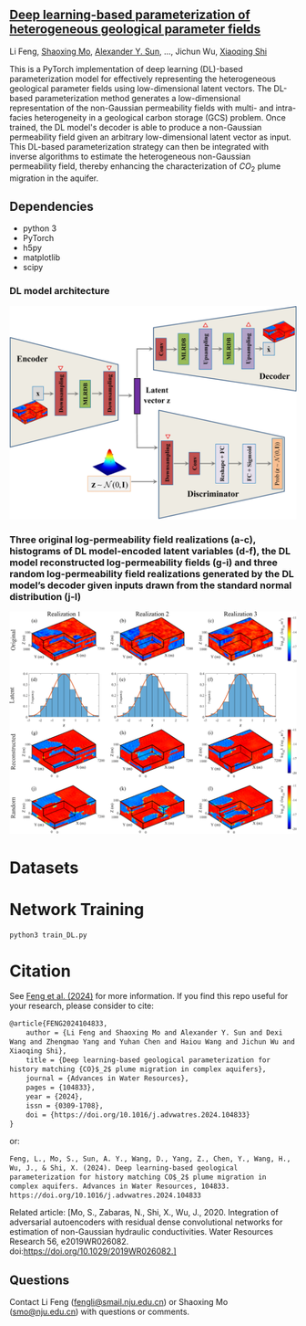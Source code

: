 ## [Deep learning-based parameterization of heterogeneous geological parameter fields](https://doi.org/10.1016/j.advwatres.2024.104833)
Li Feng, [Shaoxing Mo](https://scholar.google.com/citations?user=b5m_q4sAAAAJ&hl=en&oi=ao), [Alexander Y. Sun](https://scholar.google.com/citations?hl=en&user=NfjnpFYAAAAJ), ..., Jichun Wu, 
[Xiaoqing Shi](https://scholar.google.com/citations?user=MLKqgKoAAAAJ&hl=en&oi=sra)

This is a PyTorch implementation of deep learning (DL)-based parameterization model for effectively representing the heterogeneous geological parameter fields using low-dimensional latent vectors. The DL-based parameterization method generates a low-dimensional representation of the non-Gaussian permeability fields with multi- and intra-facies heterogeneity in a geological carbon storage (GCS) problem. Once trained, the DL model's decoder is able to produce a non-Gaussian permeability field given an arbitrary low-dimensional latent vector as input. This DL-based parameterization strategy can then be integrated with inverse algorithms to estimate the heterogeneous non-Gaussian permeability field, thereby enhancing the characterization of $CO_2$ plume migration in the aquifer. 

## Dependencies
* python 3
* PyTorch
* h5py
* matplotlib
* scipy

### DL model architecture
![](https://github.com/njujinchun/DL-para/blob/main/images/arch.jpg)

### Three original log-permeability field realizations (a-c), histograms of DL model-encoded latent variables (d-f), the DL model reconstructed log-permeability fields (g-i) and three random log-permeability field realizations generated by the DL model’s decoder given inputs drawn from the standard normal distribution (j-l)
![](https://github.com/njujinchun/DL-para/blob/main/images/reconstruction.png)

# Datasets

<!--The dataset used in DL model has been uploaded to [Google Drive]() and can be downloaded using this link.-->

# Network Training
```
python3 train_DL.py
```

# Citation
See [Feng et al. (2024)](https://doi.org/10.1016/j.advwatres.2024.104833) for more information. If you find this repo useful for your research, please consider to cite:
```
@article{FENG2024104833,
	author = {Li Feng and Shaoxing Mo and Alexander Y. Sun and Dexi Wang and Zhengmao Yang and Yuhan Chen and Haiou Wang and Jichun Wu and Xiaoqing Shi},
	title = {Deep learning-based geological parameterization for history matching {CO}$_2$ plume migration in complex aquifers},
	journal = {Advances in Water Resources},
	pages = {104833},
	year = {2024},
	issn = {0309-1708},
	doi = {https://doi.org/10.1016/j.advwatres.2024.104833}
}
```
or:
```
Feng, L., Mo, S., Sun, A. Y., Wang, D., Yang, Z., Chen, Y., Wang, H., Wu, J., & Shi, X. (2024). Deep learning-based geological parameterization for history matching CO$_2$ plume migration in complex aquifers. Advances in Water Resources, 104833. https://doi.org/10.1016/j.advwatres.2024.104833
```
Related article: [Mo, S., Zabaras, N., Shi, X., Wu, J., 2020. Integration of adversarial autoencoders with residual dense convolutional networks for estimation of non-Gaussian hydraulic conductivities. Water Resources Research 56, e2019WR026082. doi:https://doi.org/10.1029/2019WR026082.]

## Questions
Contact Li Feng (fengli@smail.nju.edu.cn) or Shaoxing Mo (smo@nju.edu.cn) with questions or comments.
